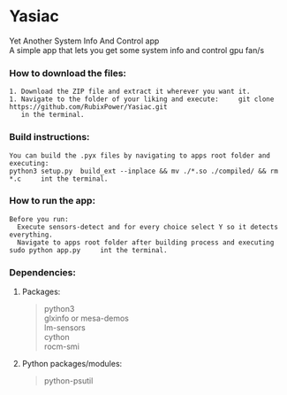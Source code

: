 # Yasiac                                                                                                                                                           
Yet Another System Info And Control app                                                                                                                            
A simple app that lets you get some system info and control gpu fan/s                                                                                              
                                                                                                                                                                   
### How to download the files:                                                                                                                                        
    1. Download the ZIP file and extract it wherever you want it.                                                                                            
    1. Navigate to the folder of your liking and execute:     git clone  https://github.com/RubixPower/Yasiac.git                               
       in the terminal.
                                                                                                                                                                   
### Build instructions:                                                                                                                                                
    You can build the .pyx files by navigating to apps root folder and executing: 
    python3 setup.py  build_ext --inplace && mv ./*.so ./compiled/ && rm *.c     int the terminal.   
                                                                                                                                                                   
### How to run the app:                                                                                                                                                
    Before you run: 
      Execute sensors-detect and for every choice select Y so it detects everything.                                                       
      Navigate to apps root folder after building process and executing sudo python app.py     int the terminal.                                                                    
                                                                                                                                                                   
### Dependencies:                                                                                                                                              
1. Packages:                                                                                                                                                       
    >python3                                                                                                                                                       
    >glxinfo or mesa-demos                                                                                                                                         
    >lm-sensors                                                                                                                                                    
    >cython                                                                                                                                                        
    >rocm-smi                                                                                                                                                      
2. Python packages/modules:                                                                                                                                        
    >python-psutil
